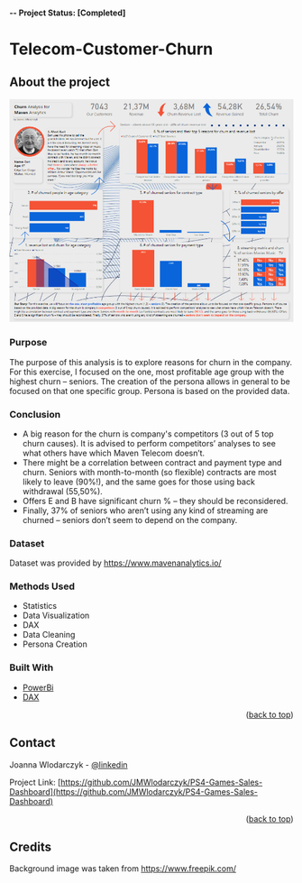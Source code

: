 #### -- Project Status: [Completed]

# Telecom-Customer-Churn

<div id="top"></div>

## About the project

![](JWlodarczykDB_Churn_Image.png)

### Purpose

The purpose of this analysis is to explore reasons for churn in the company.
For this exercise, I focused on the one, most profitable age group with the highest churn – seniors. The creation of the persona allows in general to be focused on that one specific group. Persona is based on the provided data.

### Conclusion

- A big reason for the churn is company's competitors (3 out of 5 top churn causes). It is advised to perform competitors’ analyses to see what others have which Maven Telecom doesn’t.
- There might be a correlation between contract and payment type and churn. Seniors with month-to-month (so flexible) contracts are most likely to leave (90%!), and the same goes for those using back withdrawal (55,50%).
- Offers E and B have significant churn % – they should be reconsidered.
- Finally, 37% of seniors who aren’t using any kind of streaming are churned – seniors don’t seem to depend on the company.

### Dataset

Dataset was provided by https://www.mavenanalytics.io/

### Methods Used

- Statistics
- Data Visualization
- DAX
- Data Cleaning
- Persona Creation

### Built With

- [PowerBi](https://powerbi.microsoft.com/)
- [DAX](https://docs.microsoft.com/en-us/dax/)


<p align="right">(<a href="#top">back to top</a>)</p>

## Contact

Joanna Wlodarczyk - [@linkedin](https://www.linkedin.com/in/joannawlodarczyk/)

Project Link: [https://github.com/JMWlodarczyk/PS4-Games-Sales-Dashboard](https://github.com/JMWlodarczyk/PS4-Games-Sales-Dashboard)

<p align="right">(<a href="#top">back to top</a>)</p>

## Credits

Background image was taken from https://www.freepik.com/
